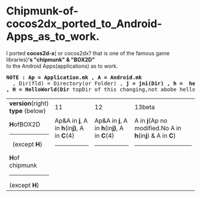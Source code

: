 Chipmunk-of-cocos2dx_ported_to_Android-Apps_as_to_work.
=============================
I ported **cocos2d-x**( or cocos2dx? that is one of the famous game libraries)**'s "chipmunk" & "BOX2D"**  
to the Android Apps(applications) as  to work.  
<pre><b>NOTE : Ap = Application.mk , A = Android.mk</b>
&nbsp; , Dir(fld) = Directory(or Folder) , <b>j = jni(Dir) , h =  helloworld(Dir) , C = Classes(Dir)
, H = HelloWorld(Dir</b> topDir of this changing,not abobe helloworldDir.<b>)</b> , <b>t = template(Dir</b> without <b>H</b>)
</pre>
<table><tr>
<td><b>version</b>(right)<br><b>type</b> (below)</td><td>11</td><td>12</td><td>13beta</td></tr>
<tr><td><b>H</b>ofBOX2D<hr>&nbsp; (except <b>H</b>)</td>
<td>Ap&A in <b>j</b>, A in <b>h</b>(in<b>j)</b>, A in <b>C</b>(4)<br><hr></td>
<td>Ap&A in <b>j</b>, A in <b>h</b>(in<b>j)</b>, A in <b>C</b>(4)<br><hr></td>
<td>A in <b>j</b>(Ap no modified.No A  in <b>h</b>(in<b>j</b>) & A in <b>C</b>)<br><hr></td></tr>

<tr><td><b>H</b>of chipmunk<hr>(except <b>H</b>)</pre></td>
<td><br>&nbsp;</td>
<td><br>&nbsp;</td>
<td><br>&nbsp;</td></tr></table>
  
